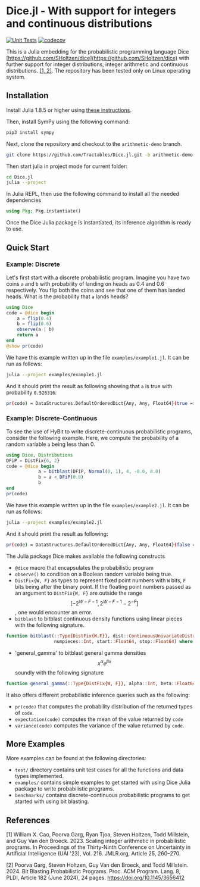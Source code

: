 # Dice.jl - With support for integers and continuous distributions

[![Unit Tests](https://github.com/Juice-jl/Dice.jl/workflows/Unit%20Tests/badge.svg)](https://github.com/Juice-jl/Dice.jl/actions?query=workflow%3A%22Unit+Tests%22+branch%3Amain)  [![codecov](https://codecov.io/gh/Juice-jl/Dice.jl/branch/main/graph/badge.svg)](https://codecov.io/gh/Juice-jl/Dice.jl)

This is a Julia embedding for the probabilistic programming language Dice [https://github.com/SHoltzen/dice](https://github.com/SHoltzen/dice) with further support for integer distributions, integer arithmetic and continuous distributions. [[1, 2]](#1). The repository has been tested only on Linux operating system.

## Installation

Install Julia 1.8.5 or higher using [these instructions](https://julialang.org/downloads/platform/).

Then, install SymPy using the following command:

```bash
pip3 install sympy
```

Next, clone the repository and checkout to the `arithmetic-demo` branch.

```bash
git clone https://github.com/Tractables/Dice.jl.git -b arithmetic-demo
```

Then start julia in project mode for current folder:

```bash
cd Dice.jl
julia --project
```

<!-- If you are using MacOS on a machine with M1 chip, please use the following commands instead:

```bash
cd Dice.jl
julia --project -e "import Pkg;Pkg.add(url=\"https://github.com/rtjoa/CUDD.jl.git\",rev=\"m1compat\")"
julia --project
``` -->

In Julia REPL, then use the following command to install all the needed dependencies

```julia
using Pkg; Pkg.instantiate()
```

Once the Dice Julia package is instantiated, its inference algorithm is ready to use.

## Quick Start

### Example: Discrete

Let's first start with a discrete probabilistic program. Imagine you have two coins `a` and `b` with probability of landing on heads as 0.4 and 0.6 respectively. You flip both the coins and see that one of them has landed heads. What is the probability that `a` lands heads?

```julia
using Dice
code = @dice begin
    a = flip(0.4)
    b = flip(0.6)
    observe(a | b)
    return a
end
@show pr(code)
```

We have this example written up in the file `examples/example1.jl`. It can be run as follows:

```bash
julia --project examples/example1.jl
```

And it should print the result as following showing that `a` is true with probability `0.526316`:

```bash
pr(code) = DataStructures.DefaultOrderedDict{Any, Any, Float64}(true => 0.5263157894736843, false => 0.47368421052631576)
```

### Example: Discrete-Continuous

To see the use of HyBit to write discrete-continuous probabilistic programs, consider the following example. Here, we compute the probability of a random variable `a` being less than 0.

```julia
using Dice, Distributions
DFiP = DistFix{6, 2}
code = @dice begin
            a = bitblast(DFiP, Normal(0, 1), 4, -8.0, 8.0)
            b = a < DFiP(0.0)
            b
end
pr(code)
```

We have this example written up in the file `examples/example2.jl`. It can be run as follows:

```bash
julia --project examples/example2.jl
```

And it should print the result as following:

```bash
pr(code) = DataStructures.DefaultOrderedDict{Any, Any, Float64}(false => 0.5, true => 0.5)
```

The Julia package Dice makes available the following constructs

* `@dice` macro that encapsulates the probabilistic program
* `observe()` to condition on a Boolean random variable being true.
* `DistFix{W, F}` as types to represent fixed point numbers with `W` bits, `F` bits being after the binary point. If the floating point numbers passed as an argument to `DistFix{W, F}` are outside the range $$[-2^{W - F - 1}, 2^{W - F - 1} - 2^{-F}]$$, one would encounter an error.
* `bitblast` to bitblast continuous density functions using linear pieces with the following signature.

```julia
function bitblast(::Type{DistFix{W,F}}, dist::ContinuousUnivariateDistribution, 
                  numpieces::Int, start::Float64, stop::Float64) where {W,F}
```

* 'general_gamma' to bitblast general gamma densities $$x^{\alpha}e^{\beta x}$$ soundly with the following signature

```julia
function general_gamma(::Type{DistFix{W, F}}, alpha::Int, beta::Float64, ll::Float64, ul::Float64) where {W, F}
```

It also offers different probabilistic inference queries such as the following:

* `pr(code)` that computes the probability distribution of the returned types of `code`.
* `expectation(code)` computes the mean of the value returned by `code`
* `variance(code)` computes the variance of the value returned by `code`.

## More Examples

More examples can be found at the following directories:

* `test/` directory contains unit test cases for all the functions and data types implemented.
* `examples/` contains simple examples to get started with using Dice Julia package to write probabilistic programs.
* `benchmarks/` contains discrete-continuous probabilistic programs to get started with using bit blasting.  

## References
<a id="1">[1]</a> 
William X. Cao, Poorva Garg, Ryan Tjoa, Steven Holtzen, Todd Millstein, and Guy Van den Broeck. 2023. Scaling integer arithmetic in probabilistic programs. In Proceedings of the Thirty-Ninth Conference on Uncertainty in Artificial Intelligence (UAI '23), Vol. 216. JMLR.org, Article 25, 260–270.

<a id="2">[2]</a>
Poorva Garg, Steven Holtzen, Guy Van den Broeck, and Todd Millstein. 2024. Bit Blasting Probabilistic Programs. Proc. ACM Program. Lang. 8, PLDI, Article 182 (June 2024), 24 pages. https://doi.org/10.1145/3656412